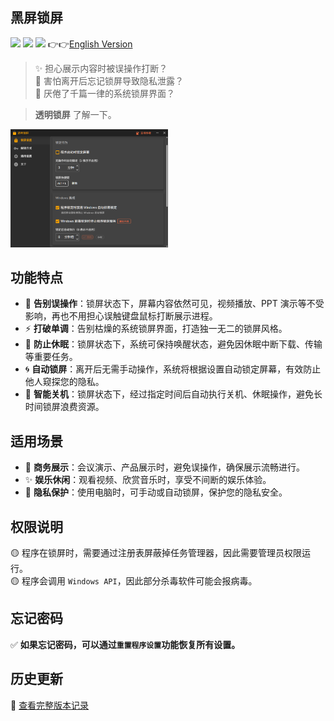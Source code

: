 ﻿## 黑屏锁屏  
<div>

![](https://img.shields.io/github/license/JiuLing-zhang/ComputerLock)
![](https://img.shields.io/github/actions/workflow/status/JiuLing-zhang/ComputerLock/build.yml)
[![](https://img.shields.io/github/v/release/JiuLing-zhang/ComputerLock)](https://github.com/JiuLing-zhang/ComputerLock/releases)
👉👉[English Version](./README_en.md)

</div>

> ✨ 担心展示内容时被误操作打断？  
> 🎉 害怕离开后忘记锁屏导致隐私泄露？  
> 🎈 厌倦了千篇一律的系统锁屏界面？  

> **透明锁屏** 了解一下。  

<img src="https://github.com/JiuLing-zhang/ComputerLock/raw/main/resources/app.png" width="50%">

## 功能特点  
* 💖 **告别误操作**：锁屏状态下，屏幕内容依然可见，视频播放、PPT 演示等不受影响，再也不用担心误触键盘鼠标打断展示进程。
* ⚡ **打破单调**：告别枯燥的系统锁屏界面，打造独一无二的锁屏风格。
* 🌈 **防止休眠**：锁屏状态下，系统可保持唤醒状态，避免因休眠中断下载、传输等重要任务。
* 🌀 **自动锁屏**：离开后无需手动操作，系统将根据设置自动锁定屏幕，有效防止他人窥探您的隐私。
* 🔋 **智能关机**：锁屏状态下，经过指定时间后自动执行关机、休眠操作，避免长时间锁屏浪费资源。

## 适用场景  
* 🎈 **商务展示**：会议演示、产品展示时，避免误操作，确保展示流畅进行。
* ✨ **娱乐休闲**：观看视频、欣赏音乐时，享受不间断的娱乐体验。
* 🎁 **隐私保护**：使用电脑时，可手动或自动锁屏，保护您的隐私安全。

## 权限说明  
🟡 程序在锁屏时，需要通过注册表屏蔽掉任务管理器，因此需要管理员权限运行。  
🟡 程序会调用 `Windows API`，因此部分杀毒软件可能会报病毒。  

## 忘记密码  
✅ **如果忘记密码，可以通过`重置程序设置`功能恢复所有设置。**  

## 历史更新
🍭 [查看完整版本记录](VERSION_HISTORY.md)  
